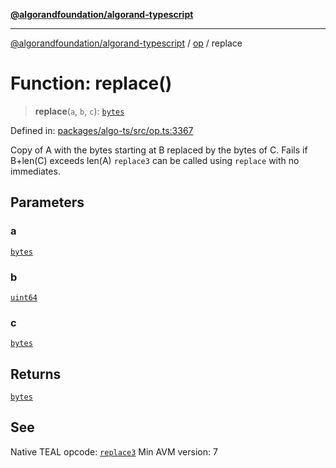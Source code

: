 [**@algorandfoundation/algorand-typescript**](../../../README.md)

***

[@algorandfoundation/algorand-typescript](../../../README.md) / [op](../README.md) / replace

# Function: replace()

> **replace**(`a`, `b`, `c`): [`bytes`](../../../type-aliases/bytes.md)

Defined in: [packages/algo-ts/src/op.ts:3367](https://github.com/algorandfoundation/puya-ts/blob/5bdb536fcbeffa6fe079b274d09cae785c8fb7b7/packages/algo-ts/src/op.ts#L3367)

Copy of A with the bytes starting at B replaced by the bytes of C. Fails if B+len(C) exceeds len(A)
`replace3` can be called using `replace` with no immediates.

## Parameters

### a

[`bytes`](../../../type-aliases/bytes.md)

### b

[`uint64`](../../../type-aliases/uint64.md)

### c

[`bytes`](../../../type-aliases/bytes.md)

## Returns

[`bytes`](../../../type-aliases/bytes.md)

## See

Native TEAL opcode: [`replace3`](https://developer.algorand.org/docs/get-details/dapps/avm/teal/opcodes/v10/#replace3)
Min AVM version: 7
